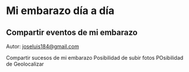 # Mi embarazo día a día
## Compartir eventos de mi embarazo
Autor: joseluis184@gmail.com

Compartir sucesos de mi embarazo
Posibilidad de subir fotos
POsibilidad de Geolocalizar




